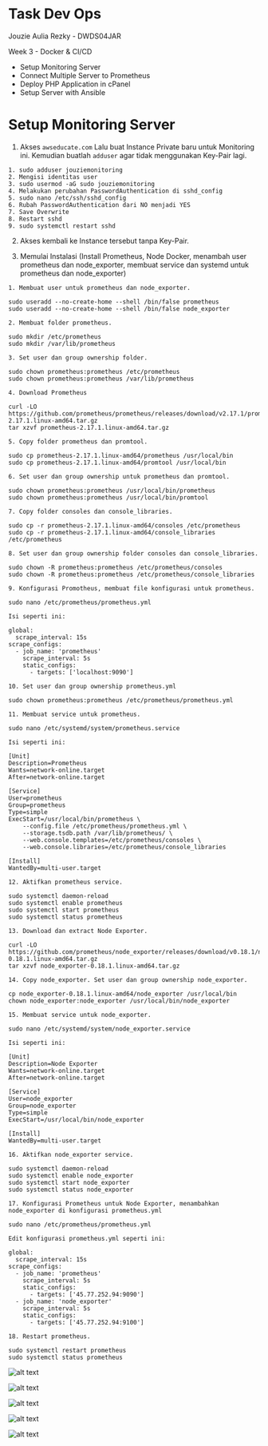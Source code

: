 # Task Dev Ops
Jouzie Aulia Rezky - DWDS04JAR

Week 3 - Docker & CI/CD

- Setup Monitoring Server
- Connect Multiple Server to Prometheus
- Deploy PHP Application in cPanel
- Setup Server with Ansible

# Setup Monitoring Server

1. Akses `awseducate.com` Lalu buat Instance Private baru untuk Monitoring ini. Kemudian buatlah `adduser` agar tidak menggunakan Key-Pair lagi.

```
1. sudo adduser jouziemonitoring
2. Mengisi identitas user
3. sudo usermod -aG sudo jouziemonitoring
4. Melakukan perubahan PasswordAuthentication di sshd_config
5. sudo nano /etc/ssh/sshd_config
6. Rubah PasswordAuthentication dari NO menjadi YES
7. Save Overwrite
8. Restart sshd
9. sudo systemctl restart sshd
```

2. Akses kembali ke Instance tersebut tanpa Key-Pair.

3. Memulai Instalasi (Install Prometheus, Node Docker, menambah user prometheus dan node_exporter, membuat service dan systemd untuk prometheus dan node_exporter)

```
1. Membuat user untuk prometheus dan node_exporter.

sudo useradd --no-create-home --shell /bin/false prometheus
sudo useradd --no-create-home --shell /bin/false node_exporter

2. Membuat folder prometheus.

sudo mkdir /etc/prometheus
sudo mkdir /var/lib/prometheus

3. Set user dan group ownership folder.

sudo chown prometheus:prometheus /etc/prometheus
sudo chown prometheus:prometheus /var/lib/prometheus

4. Download Prometheus

curl -LO https://github.com/prometheus/prometheus/releases/download/v2.17.1/prometheus-2.17.1.linux-amd64.tar.gz
tar xzvf prometheus-2.17.1.linux-amd64.tar.gz 

5. Copy folder prometheus dan promtool.

sudo cp prometheus-2.17.1.linux-amd64/prometheus /usr/local/bin
sudo cp prometheus-2.17.1.linux-amd64/promtool /usr/local/bin

6. Set user dan group ownership untuk prometheus dan promtool.

sudo chown prometheus:prometheus /usr/local/bin/prometheus
sudo chown prometheus:prometheus /usr/local/bin/promtool

7. Copy folder consoles dan console_libraries.

sudo cp -r prometheus-2.17.1.linux-amd64/consoles /etc/prometheus
sudo cp -r prometheus-2.17.1.linux-amd64/console_libraries /etc/prometheus

8. Set user dan group ownership folder consoles dan console_libraries.

sudo chown -R prometheus:prometheus /etc/prometheus/consoles
sudo chown -R prometheus:prometheus /etc/prometheus/console_libraries

9. Konfigurasi Promotheus, membuat file konfigurasi untuk prometheus.

sudo nano /etc/prometheus/prometheus.yml

Isi seperti ini:

global:
  scrape_interval: 15s
scrape_configs:
  - job_name: 'prometheus'
    scrape_interval: 5s
    static_configs:
      - targets: ['localhost:9090']    

10. Set user dan group ownership prometheus.yml

sudo chown prometheus:prometheus /etc/prometheus/prometheus.yml

11. Membuat service untuk prometheus.

sudo nano /etc/systemd/system/prometheus.service

Isi seperti ini:

[Unit]
Description=Prometheus
Wants=network-online.target
After=network-online.target

[Service]
User=prometheus
Group=prometheus
Type=simple
ExecStart=/usr/local/bin/prometheus \
    --config.file /etc/prometheus/prometheus.yml \
    --storage.tsdb.path /var/lib/prometheus/ \
    --web.console.templates=/etc/prometheus/consoles \
    --web.console.libraries=/etc/prometheus/console_libraries

[Install]
WantedBy=multi-user.target

12. Aktifkan prometheus service.

sudo systemctl daemon-reload
sudo systemctl enable prometheus
sudo systemctl start prometheus
sudo systemctl status prometheus

13. Download dan extract Node Exporter.

curl -LO https://github.com/prometheus/node_exporter/releases/download/v0.18.1/node_exporter-0.18.1.linux-amd64.tar.gz
tar xzvf node_exporter-0.18.1.linux-amd64.tar.gz

14. Copy node_exporter. Set user dan group ownership node_exporter.

cp node_exporter-0.18.1.linux-amd64/node_exporter /usr/local/bin
chown node_exporter:node_exporter /usr/local/bin/node_exporter

15. Membuat service untuk node_exporter.

sudo nano /etc/systemd/system/node_exporter.service

Isi seperti ini:

[Unit]
Description=Node Exporter
Wants=network-online.target
After=network-online.target

[Service]
User=node_exporter
Group=node_exporter
Type=simple
ExecStart=/usr/local/bin/node_exporter

[Install]
WantedBy=multi-user.target

16. Aktifkan node_exporter service.

sudo systemctl daemon-reload
sudo systemctl enable node_exporter
sudo systemctl start node_exporter
sudo systemctl status node_exporter

17. Konfigurasi Prometheus untuk Node Exporter, menambahkan node_exporter di konfigurasi prometheus.yml

sudo nano /etc/prometheus/prometheus.yml

Edit konfigurasi prometheus.yml seperti ini:

global:
  scrape_interval: 15s
scrape_configs:
  - job_name: 'prometheus'
    scrape_interval: 5s
    static_configs:
      - targets: ['45.77.252.94:9090']
  - job_name: 'node_exporter'
    scrape_interval: 5s
    static_configs:
      - targets: ['45.77.252.94:9100']

18. Restart prometheus.

sudo systemctl restart prometheus
sudo systemctl status prometheus
```

![alt text](https://github.com/aureezzhenx/TaskDevOps/blob/main/Week%204/img1/bandicam%202021-04-23%2001-42-11-930.jpg)

![alt text](https://github.com/aureezzhenx/TaskDevOps/blob/main/Week%204/img1/bandicam%202021-04-23%2001-42-17-005.jpg)

![alt text](https://github.com/aureezzhenx/TaskDevOps/blob/main/Week%204/img1/bandicam%202021-04-23%2001-42-30-193.jpg)

![alt text](https://github.com/aureezzhenx/TaskDevOps/blob/main/Week%204/img1/bandicam%202021-04-23%2001-42-39-859.jpg)

![alt text](https://github.com/aureezzhenx/TaskDevOps/blob/main/Week%204/img1/bandicam%202021-04-23%2001-45-44-394.jpg)
















